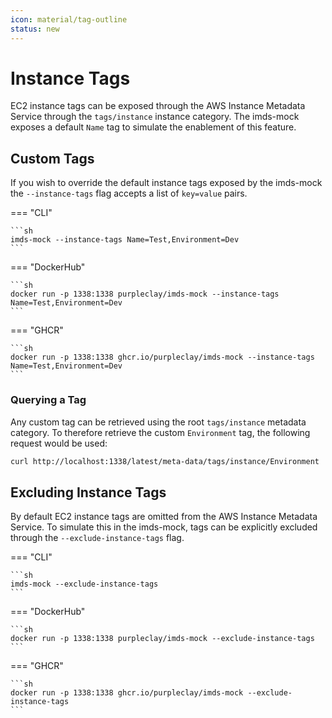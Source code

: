 ```yaml
---
icon: material/tag-outline
status: new
---
```


# Instance Tags

EC2 instance tags can be exposed through the AWS Instance Metadata Service through the `tags/instance` instance category. The imds-mock exposes a default `Name` tag to simulate the enablement of this feature.

## Custom Tags

If you wish to override the default instance tags exposed by the imds-mock the `--instance-tags` flag accepts a list of `key=value` pairs.

=== "CLI"

    ```sh
    imds-mock --instance-tags Name=Test,Environment=Dev
    ```

=== "DockerHub"

    ```sh
    docker run -p 1338:1338 purpleclay/imds-mock --instance-tags Name=Test,Environment=Dev
    ```

=== "GHCR"

    ```sh
    docker run -p 1338:1338 ghcr.io/purpleclay/imds-mock --instance-tags Name=Test,Environment=Dev
    ```

### Querying a Tag

Any custom tag can be retrieved using the root `tags/instance` metadata category. To therefore retrieve the custom `Environment` tag, the following request would be used:

```sh
curl http://localhost:1338/latest/meta-data/tags/instance/Environment
```

## Excluding Instance Tags

By default EC2 instance tags are omitted from the AWS Instance Metadata Service. To simulate this in the imds-mock, tags can be explicitly excluded through the `--exclude-instance-tags` flag.

=== "CLI"

    ```sh
    imds-mock --exclude-instance-tags
    ```

=== "DockerHub"

    ```sh
    docker run -p 1338:1338 purpleclay/imds-mock --exclude-instance-tags
    ```

=== "GHCR"

    ```sh
    docker run -p 1338:1338 ghcr.io/purpleclay/imds-mock --exclude-instance-tags
    ```
